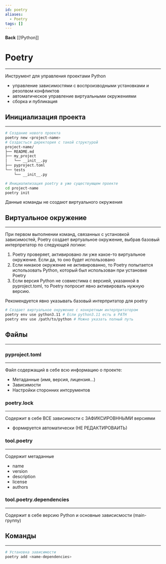 ```yaml
---
id: poetry
aliases:
  - Poetry
tags: []
---
```

**Back**
    [[!Python]]

# Poetry
---
Инструмент для управления проектами Python
- управление зависимостями с воспроизводными установками и резолвом конфликтов
- автоматическое управление виртуальными окружениями
- сборка и публикация


## Инициализация проекта
---
```bash
# Создание нового проекта
poetry new <project-name>
# Создасться директория с такой структурой
project-name/
├── README.md
├── my_project
│   └── __init__.py
├── pyproject.toml
└── tests
    └── __init__.py

# Инициалилизация poetry в уже существующем проекте
cd project-name
poetry init
```
Данные команды не создают виртуального окружения


## Виртуальное окружение
---
При первом выполнении команд, связанных с установкой зависимостей, Poetry создает виртуальное окружение, выбрав базовый интерпретатор по следующей логики:
1. Poetry проверяет, активировано ли уже какое-то виртуальное окружение.
Если да, то оно будет использовано
2. Если никакое окружение не активированно, то Poetry попытается использовать Python, который был использован при установке Poetry
3. Если версия Python не совместима с версией, указанной в pyproject.toml, то Poetry попросит явно активировать нужную версию.

Рекомендуется явно указывать базовый интерпритатор для poetry
```bash
# Создает виртуальное окружение с конкретным интерпритатором
poetry env use python3.11 # Если python3.11 есть в PATH
poetry env use /path/to/python # Можно указать полный путь
```

## Файлы
---

### pyproject.toml
---
Файл содержащий в себе всю информацию о проекте:
- Метаданные (имя, версия, лицензия...)
- Зависимости
- Настройки сторонних интсрументов


### poetry.lock
---
Содержит в себе ВСЕ зависимости с ЗАФИКСИРОВННЫМИ версиями
- формируется автоматически (НЕ РЕДАКТИРОВАИТЬ)


### tool.poetry
---
Содержит метаданные
- name
- version
- description
- license
- authors

### tool.poetry.dependencies
---
Содержит в себе версию Python и основные зависисмости (main-группу)

## Команды
---
```bash
# Установка зависимости
poetry add <name-dependencies>
```
